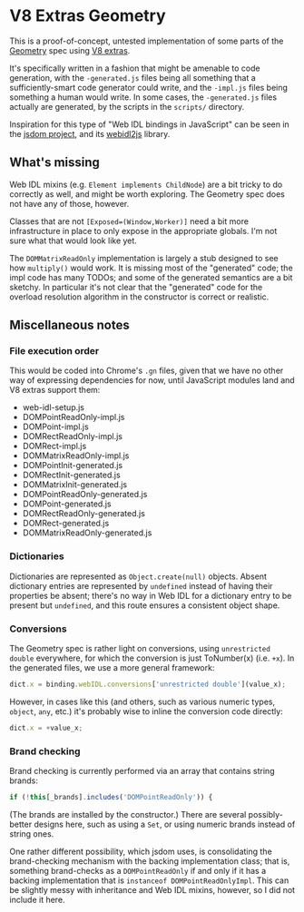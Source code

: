 # V8 Extras Geometry

This is a proof-of-concept, untested implementation of some parts of the [Geometry](https://drafts.fxtf.org/geometry/) spec using [V8 extras](https://bit.ly/v8-extras).

It's specifically written in a fashion that might be amenable to code generation, with the `-generated.js` files being all something that a sufficiently-smart code generator could write, and the `-impl.js` files being something a human would write. In some cases, the `-generated.js` files actually are generated, by the scripts in the `scripts/` directory.

Inspiration for this type of "Web IDL bindings in JavaScript" can be seen in the [jsdom project](https://github.com/tmpvar/jsdom), and its [webidl2js](https://github.com/jsdom/webidl2js) library.

## What's missing

Web IDL mixins (e.g. `Element implements ChildNode`) are a bit tricky to do correctly as well, and might be worth exploring. The Geometry spec does not have any of those, however.

Classes that are not `[Exposed=(Window,Worker)]` need a bit more infrastructure in place to only expose in the appropriate globals. I'm not sure what that would look like yet.

The `DOMMatrixReadOnly` implementation is largely a stub designed to see how `multiply()` would work. It is missing most of the "generated" code; the impl code has many TODOs; and some of the generated semantics are a bit sketchy. In particular it's not clear that the "generated" code for the overload resolution algorithm in the constructor is correct or realistic.

## Miscellaneous notes

### File execution order

This would be coded into Chrome's `.gn` files, given that we have no other way of expressing dependencies for now, until JavaScript modules land and V8 extras support them:

- web-idl-setup.js
- DOMPointReadOnly-impl.js
- DOMPoint-impl.js
- DOMRectReadOnly-impl.js
- DOMRect-impl.js
- DOMMatrixReadOnly-impl.js
- DOMPointInit-generated.js
- DOMRectInit-generated.js
- DOMMatrixInit-generated.js
- DOMPointReadOnly-generated.js
- DOMPoint-generated.js
- DOMRectReadOnly-generated.js
- DOMRect-generated.js
- DOMMatrixReadOnly-generated.js

### Dictionaries

Dictionaries are represented as `Object.create(null)` objects. Absent dictionary entries are represented by `undefined` instead of having their properties be absent; there's no way in Web IDL for a dictionary entry to be present but `undefined`, and this route ensures a consistent object shape.

### Conversions

The Geometry spec is rather light on conversions, using `unrestricted double` everywhere, for which the conversion is just ToNumber(x) (i.e. `+x`). In the generated files, we use a more general framework:

```js
dict.x = binding.webIDL.conversions['unrestricted double'](value_x);
```

However, in cases like this (and others, such as various numeric types, `object`, `any`, etc.) it's probably wise to inline the conversion code directly:

```js
dict.x = +value_x;
```

### Brand checking

Brand checking is currently performed via an array that contains string brands:

```js
if (!this[_brands].includes('DOMPointReadOnly')) {
```

(The brands are installed by the constructor.) There are several possibly-better designs here, such as using a `Set`, or using numeric brands instead of string ones.

One rather different possibility, which jsdom uses, is consolidating the brand-checking mechanism with the backing implementation class; that is, something brand-checks as a `DOMPointReadOnly` if and only if it has a backing implementation that is `instanceof DOMPointReadOnlyImpl`. This can be slightly messy with inheritance and Web IDL mixins, however, so I did not include it here.

